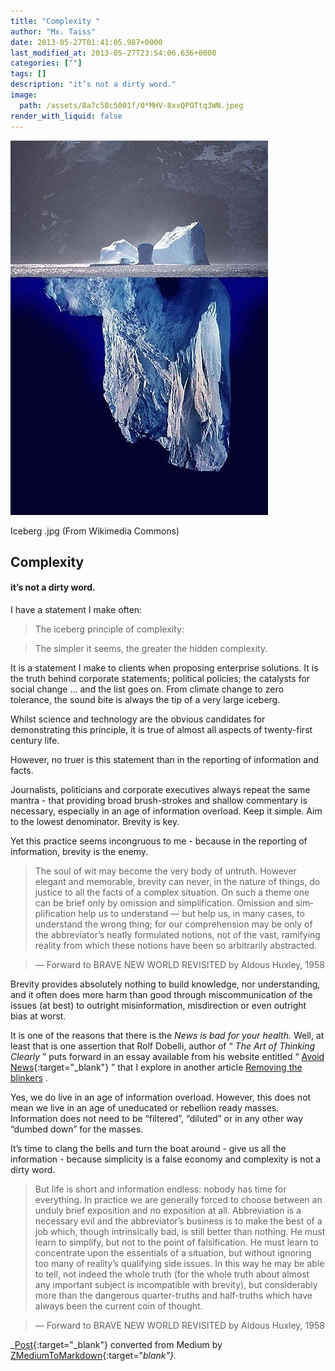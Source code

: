 ```yaml
---
title: "Complexity "
author: "Mx. Taiss"
date: 2013-05-27T01:41:05.987+0000
last_modified_at: 2013-05-27T23:54:06.636+0000
categories: [""]
tags: []
description: "it’s not a dirty word."
image:
  path: /assets/8a7c58c5001f/0*MHV-8xxQPOTtq3WN.jpeg
render_with_liquid: false
---
```




![Iceberg \.jpg \(From Wikimedia Commons\)](/assets/8a7c58c5001f/0*MHV-8xxQPOTtq3WN.jpeg)

Iceberg \.jpg \(From Wikimedia Commons\)
## Complexity 
#### it’s not a dirty word\.

I have a statement I make often:


> The iceberg principle of complexity:
 

> The simpler it seems, the greater the hidden complexity\. 




It is a statement I make to clients when proposing enterprise solutions\. It is the truth behind corporate statements; political policies; the catalysts for social change … and the list goes on\. From climate change to zero tolerance, the sound bite is always the tip of a very large iceberg\.

Whilst science and technology are the obvious candidates for demonstrating this principle, it is true of almost all aspects of twenty\-first century life\.

However, no truer is this statement than in the reporting of information and facts\.

Journalists, politicians and corporate executives always repeat the same mantra \- that providing broad brush\-strokes and shallow commentary is necessary, especially in an age of information overload\. Keep it simple\. Aim to the lowest denominator\. Brevity is key\.

Yet this practice seems incongruous to me \- because in the reporting of information, brevity is the enemy\.


> The soul of wit may become the very body of untruth\. However elegant and memorable, brevity can never, in the nature of things, do justice to all the facts of a complex situation\. On such a theme one can be brief only by omission and simplification\. Omission and sim­plification help us to understand — but help us, in many cases, to understand the wrong thing; for our compre­hension may be only of the abbreviator’s neatly formu­lated notions, not of the vast, ramifying reality from which these notions have been so arbitrarily abstracted\. 





> — Forward to BRAVE NEW WORLD REVISITED by Aldous Huxley, 1958 





Brevity provides absolutely nothing to build knowledge, nor understanding, and it often does more harm than good through miscommunication of the issues \(at best\) to outright misinformation, misdirection or even outright bias at worst\.

It is one of the reasons that there is the _News is bad for your health\._ Well, at least that is one assertion that Rolf Dobelli, author of “ _The Art of Thinking Clearly_ ” puts forward in an essay available from his website entitled “ [Avoid News](http://www.dobelli.com/wp-content/uploads/2013/03/Avoid_News_Part1_TEXT.pdf){:target="_blank"} ” that I explore in another article [Removing the blinkers](../3e8e8c54555e/) \.

Yes, we do live in an age of information overload\. However, this does not mean we live in an age of uneducated or rebellion ready masses\. Information does not need to be “filtered”, “diluted” or in any other way “dumbed down” for the masses\.

It’s time to clang the bells and turn the boat around \- give us all the information \- because simplicity is a false economy and complexity is not a dirty word\.


> But life is short and information endless: nobody has time for everything\. In practice we are generally forced to choose between an unduly brief exposition and no exposition at all\. Abbreviation is a necessary evil and the abbreviator’s business is to make the best of a job which, though intrinsically bad, is still better than nothing\. He must learn to simplify, but not to the point of falsification\. He must learn to concentrate upon the essentials of a situation, but without ignor­ing too many of reality’s qualifying side issues\. In this way he may be able to tell, not indeed the whole truth \(for the whole truth about almost any important sub­ject is incompatible with brevity\), but considerably more than the dangerous quarter\-truths and half\-truths which have always been the current coin of thought\. 





> — Forward to BRAVE NEW WORLD REVISITED by Aldous Huxley, 1958 






_[Post](https://medium.com/@TaissQ/complexity-8a7c58c5001f){:target="_blank"} converted from Medium by [ZMediumToMarkdown](https://github.com/ZhgChgLi/ZMediumToMarkdown){:target="_blank"}._
